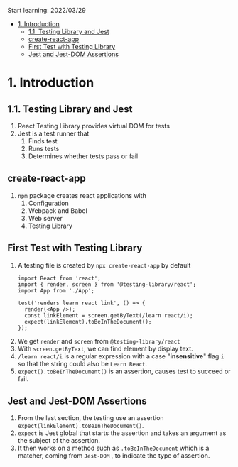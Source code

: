 Start learning: 2022/03/29

- [1. Introduction](#1-introduction)
  - [1.1. Testing Library and Jest](#11-testing-library-and-jest)
  - [create-react-app](#create-react-app)
  - [First Test with Testing Library](#first-test-with-testing-library)
  - [Jest and Jest-DOM Assertions](#jest-and-jest-dom-assertions)

# 1. Introduction
## 1.1. Testing Library and Jest
1. React Testing Library provides virtual DOM for tests
2. Jest is a test runner that
   1. Finds test
   2. Runs tests
   3. Determines whether tests pass or fail

## create-react-app
1. `npm` package creates react applications with
   1. Configuration
   2. Webpack and Babel
   3. Web server
   4. Testing Library

## First Test with Testing Library
1. A testing file is created by `npx create-react-app` by default
    ```tsx
    import React from 'react';
    import { render, screen } from '@testing-library/react';
    import App from './App';

    test('renders learn react link', () => {
      render(<App />);
      const linkElement = screen.getByText(/learn react/i);
      expect(linkElement).toBeInTheDocument();
    });
    ```
2. We get `render` and `screen` from `@testing-library/react`
3. With `screen.getByText`, we can find element by display text.
4. `/learn react/i` is a regular expression with a case "**insensitive**" flag `i` so that the string could also be `Learn React`.
5. `expect().toBeInTheDocument()` is an assertion, causes test to succeed or fail.

## Jest and Jest-DOM Assertions
1. From the last section, the testing use an assertion `expect(linkElement).toBeInTheDocument()`.
2. `expect` is Jest global that starts the assertion and takes an argument as the subject of the assertion.
3. It then works on a method such as `.toBeInTheDocument` which is a matcher, coming from `Jest-DOM` , to indicate the type of assertion.
